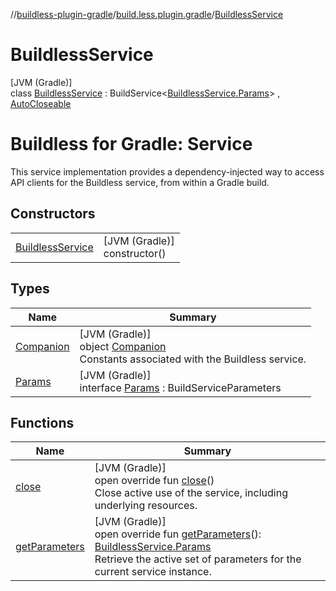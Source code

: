 //[buildless-plugin-gradle](../../../index.md)/[build.less.plugin.gradle](../index.md)/[BuildlessService](index.md)

# BuildlessService

[JVM (Gradle)]\
class [BuildlessService](index.md) : BuildService&lt;[BuildlessService.Params](-params/index.md)&gt; , [AutoCloseable](https://docs.oracle.com/en/java/javase/11/docs/api/java.base/java/lang/AutoCloseable.html)

# Buildless for Gradle: Service

This service implementation provides a dependency-injected way to access API clients for the Buildless service, from within a Gradle build.

## Constructors

| | |
|---|---|
| [BuildlessService](-buildless-service.md) | [JVM (Gradle)]<br>constructor() |

## Types

| Name | Summary |
|---|---|
| [Companion](-companion/index.md) | [JVM (Gradle)]<br>object [Companion](-companion/index.md)<br>Constants associated with the Buildless service. |
| [Params](-params/index.md) | [JVM (Gradle)]<br>interface [Params](-params/index.md) : BuildServiceParameters |

## Functions

| Name | Summary |
|---|---|
| [close](close.md) | [JVM (Gradle)]<br>open override fun [close](close.md)()<br>Close active use of the service, including underlying resources. |
| [getParameters](get-parameters.md) | [JVM (Gradle)]<br>open override fun [getParameters](get-parameters.md)(): [BuildlessService.Params](-params/index.md)<br>Retrieve the active set of parameters for the current service instance. |

